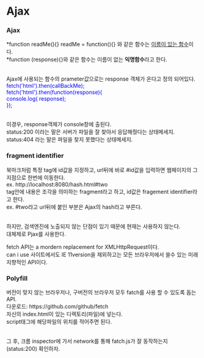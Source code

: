 # Ajax
<p>
   <h3>Ajax</h3>
   *function readMe(){} 
    readMe = function(){} 와 같은 함수는 <u>이름이 있는 함수</u>이다. <br>
   *function (response){}와 같은 함수는 이름이 없는 <strong>익명함수</strong>라고 한다. <br><br>
   
   Ajax에 사용되는 함수의 prameter값으로는 response 객체가 온다고 정의 되어있다.<br>
   <span style="color:blue;">
   fetch('html').then(callBackMe);<br>
      fetch('html').then(function(response){<br>
        console.log( response);<br>
      });
   </span><br><br>
   
   이경우, response객체가 console창에 출된다. <br>
   status:200 이라는 말은 서버가 파일을 잘 찾아서 응답해줬다는 상태메세지.<br>
   status:404 라는 말은 파일을 찾지 못했다는 상태메세지.<br>
</p>

<p>
   <h3>fragment identifier</h3>
   북마크처럼 특정 tag에 id값을 지정하고, url뒤에 바로 #id값을 입력하면 웹페이지의 그 지점으로 한번에 이동한다.<br>
   ex. http://localhost:8080/hash.html#two<br>
   tag안에 내용은 조각을 의미하는 fragment라고 하고, id값은 fragement identifier라고 한다. <br>
   ex. #two라고 url뒤에 붙인 부분은 Ajax의 hash라고 부른다. <br><br>
</p>

<p>
   하지만, 검색엔진에 노출되지 않는 단점이 있기 때문에 현재는 사용하지 않는다. <br>
   대체제로 Pjax를 사용한다. <br>
</p>

<p>
   fetch API는 a mordern replacement for XMLHttpRequest이다. <br>
   can i use 사이트에서도 IE 11version을 제외하고는 모든 브라우저에서 쓸수 있는 미래지향적인 API이다.<br> 
</p>

<p>
   <h3>Polyfill</h3>
   버전이 맞지 않는 브라우저나, 구버전의 브라우저 모두 fatch를 사용 할 수 있도록 돕는 API.<br> 
   다운로드: https://github.com/github/fetch<br> 
   자신의 index.html이 있는 디렉토리(파일)에 넣는다.<br>
   script태그에 해당파일의 위치를 적어주면 된다.<br><br>
   
   그 후, 크롬 inspector에 가서 network를 통해 fatch.js가 잘 동작하는지 (status:200) 확인하자. <br>
</p>
